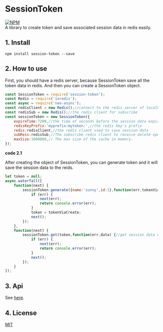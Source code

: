 # SessionToken
[![NPM](https://nodei.co/npm/session-token.png?downloads=true)](https://nodei.co/npm/session-token/)  
A library to create token and save associated session data in redis easily.

## 1. Install

```npm install session-token --save```

## 2. How to use

First, you should have a redis server, because SessionToken save all the token data in redis. And then you can create a SessionToken object.

```javascript
const SessionToken = require('session-token');
const Redis = require('ioredis');
const async = require('neo-async');
const redisClient = new Redis();//connect to the redis server of localhost:6379
const redisSub = new Redis();//the redis client for subscribe
const sessionToken = new SessionToken({
    expireTime:7200,//the time of seconds before the session data expired
    redisKeyPrefix:'myprefix:mytoken:',//the redis key's prefix
    redis:redisClient,//the redis client used to save session data
    subReis:redisSub,//The subscribe redis client to receive delete operation
    maxSize:1000000,// The max size of the cache in memory.
});
```
**code 2.1**

After creating the object of SessionToken, you can generate token and it will save the session data to the reids.

```javascript
let token = null;
async.waterfall([
    function(next) {
        sessionToken.generate({name:'sunny',id:1},function(err,tokenViaCreate) {//save session
            if (err) {
                next(err);
                return console.error(err);
            }
            token = tokenViaCreate;
            next();
        });
    },
    function(next) {
        sessionToken.get(token,function(err,data) {//get session data via token
            if (err) {
                next(err);
                return console.error(err);
            }
            next();
        });
    }
]);

```

## 3. Api

See [here](https://doclets.io/yunnysunny/session-token/master).

## 4. License

[MIT](LICENSE)


